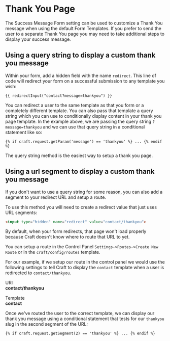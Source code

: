 
# Thank You Page

The Success Message Form setting can be used to customize a Thank You message when using the default Form Templates. If you prefer to send the user to a separate Thank You page you may need to take additional steps to display your success message.

## Using a query string to display a custom thank you message

Within your form, add a hidden field with the name `redirect`. This line of code will redirect your form on a successful submission to any template you wish:

``` twig
{{ redirectInput("contact?message=thankyou") }}
```

You can redirect a user to the same template as that you form or a completely different template. You can also pass that template a query string which you can use to conditionally display content in your thank you page template.  In the example above, we are passing the query string `?message=thankyou` and we can use that query string in a conditional statement like so:

``` twig
{% if craft.request.getParam('message') == 'thankyou' %} ... {% endif %}
```

The query string method is the easiest way to setup a thank you page.

## Using a url segment to display a custom thank you message

If you don't want to use a query string for some reason, you can also add a segment to your redirect URL and setup a route.

To use this method you will need to create a redirect value that just uses URL segments:

``` html
<input type="hidden" name="redirect" value="contact/thankyou">
```

By default, when your form redirects, that page won't load properly because Craft doesn't know where to route that URL to yet.

You can setup a route in the Control Panel `Settings->Routes->Create New Route` or in the `craft/config/routes` template.

For our example, if we setup our route in the control panel we would use the following settings to tell Craft to display the `contact` template when a user is redirected to `contact/thankyou`.

URI<br>
**contact/thankyou**

Template<br>
**contact**

Once we've routed the user to the correct template, we can display our thank you message using a conditional statement that tests for our `thankyou` slug in the second segment of the URL:

``` twig
{% if craft.request.getSegment(2) == 'thankyou' %} ... {% endif %}
```